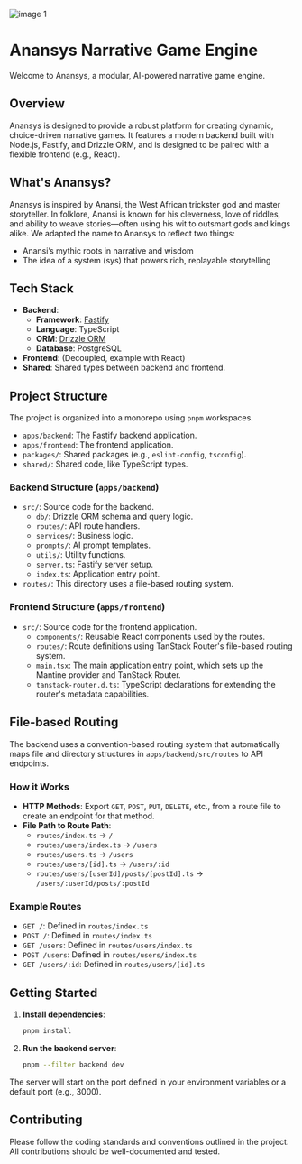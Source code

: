 ![image 1](https://github.com/user-attachments/assets/92235494-9e9e-46ac-b5d9-185ada0f3ac6)

# Anansys Narrative Game Engine

Welcome to Anansys, a modular, AI-powered narrative game engine.

## Overview

Anansys is designed to provide a robust platform for creating dynamic, choice-driven narrative games. It features a modern backend built with Node.js, Fastify, and Drizzle ORM, and is designed to be paired with a flexible frontend (e.g., React).

## What's Anansys?
Anansys is inspired by Anansi, the West African trickster god and master storyteller. In folklore, Anansi is known for his cleverness, love of riddles, and ability to weave stories—often using his wit to outsmart gods and kings alike.
We adapted the name to Anansys to reflect two things:

- Anansi’s mythic roots in narrative and wisdom
- The idea of a system (sys) that powers rich, replayable storytelling

## Tech Stack

-   **Backend**:
    -   **Framework**: [Fastify](https://www.fastify.io/)
    -   **Language**: TypeScript
    -   **ORM**: [Drizzle ORM](https://orm.drizzle.team/)
    -   **Database**: PostgreSQL
-   **Frontend**: (Decoupled, example with React)
-   **Shared**: Shared types between backend and frontend.

## Project Structure

The project is organized into a monorepo using `pnpm` workspaces.

-   `apps/backend`: The Fastify backend application.
-   `apps/frontend`: The frontend application.
-   `packages/`: Shared packages (e.g., `eslint-config`, `tsconfig`).
-   `shared/`: Shared code, like TypeScript types.

### Backend Structure (`apps/backend`)

-   `src/`: Source code for the backend.
    -   `db/`: Drizzle ORM schema and query logic.
    -   `routes/`: API route handlers.
    -   `services/`: Business logic.
    -   `prompts/`: AI prompt templates.
    -   `utils/`: Utility functions.
    -   `server.ts`: Fastify server setup.
    -   `index.ts`: Application entry point.
-   `routes/`: This directory uses a file-based routing system.

### Frontend Structure (`apps/frontend`)

-   `src/`: Source code for the frontend application.
    -   `components/`: Reusable React components used by the routes.
    -   `routes/`: Route definitions using TanStack Router's file-based routing system.
    -   `main.tsx`: The main application entry point, which sets up the Mantine provider and TanStack Router.
    -   `tanstack-router.d.ts`: TypeScript declarations for extending the router's metadata capabilities.

## File-based Routing

The backend uses a convention-based routing system that automatically maps file and directory structures in `apps/backend/src/routes` to API endpoints.

### How it Works

-   **HTTP Methods**: Export `GET`, `POST`, `PUT`, `DELETE`, etc., from a route file to create an endpoint for that method.
-   **File Path to Route Path**:
    -   `routes/index.ts` -> `/`
    -   `routes/users/index.ts` -> `/users`
    -   `routes/users.ts` -> `/users`
    -   `routes/users/[id].ts` -> `/users/:id`
    -   `routes/users/[userId]/posts/[postId].ts` -> `/users/:userId/posts/:postId`

### Example Routes

-   `GET /`: Defined in `routes/index.ts`
-   `POST /`: Defined in `routes/index.ts`
-   `GET /users`: Defined in `routes/users/index.ts`
-   `POST /users`: Defined in `routes/users/index.ts`
-   `GET /users/:id`: Defined in `routes/users/[id].ts`

## Getting Started

1.  **Install dependencies**:
    ```bash
    pnpm install
    ```
2.  **Run the backend server**:
    ```bash
    pnpm --filter backend dev
    ```

The server will start on the port defined in your environment variables or a default port (e.g., 3000).

## Contributing

Please follow the coding standards and conventions outlined in the project.
All contributions should be well-documented and tested. 
